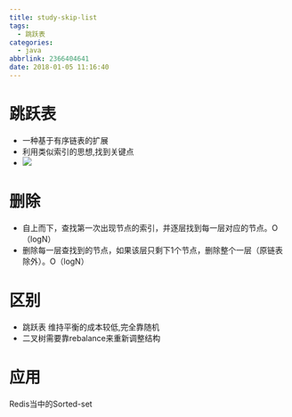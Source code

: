 ```yaml
---
title: study-skip-list
tags:
  - 跳跃表
categories:
  - java
abbrlink: 2366404641
date: 2018-01-05 11:16:40
---
```

# 跳跃表
- 一种基于有序链表的扩展
- 利用类似索引的思想,找到关键点
- <img src="http://pic.victor123.cn/18-1-4/93090030.jpg">


# 删除
- 自上而下，查找第一次出现节点的索引，并逐层找到每一层对应的节点。O（logN）
- 删除每一层查找到的节点，如果该层只剩下1个节点，删除整个一层（原链表除外）。O（logN）

# 区别
- 跳跃表 维持平衡的成本较低,完全靠随机
- 二叉树需要靠rebalance来重新调整结构

# 应用
Redis当中的Sorted-set
